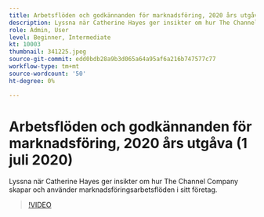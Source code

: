 ```yaml
---
title: Arbetsflöden och godkännanden för marknadsföring, 2020 års utgåva (1 juli 2020)
description: Lyssna när Catherine Hayes ger insikter om hur The Channel Company skapar och använder marknadsföringsarbetsflöden i sitt företag.
role: Admin, User
level: Beginner, Intermediate
kt: 10003
thumbnail: 341225.jpeg
source-git-commit: edd0bdb28a9b3d065a64a95af6a216b747577c77
workflow-type: tm+mt
source-wordcount: '50'
ht-degree: 0%

---
```


# Arbetsflöden och godkännanden för marknadsföring, 2020 års utgåva (1 juli 2020)

Lyssna när Catherine Hayes ger insikter om hur The Channel Company skapar och använder marknadsföringsarbetsflöden i sitt företag.

>[!VIDEO](https://video.tv.adobe.com/v/341225/?quality=12&learn=on)
